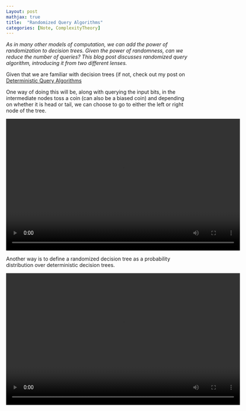 ```yaml
---
Layout: post
mathjax: true
title:  "Randomized Query Algorithms"
categories: [Note, ComplexityTheory]
---
```


*As in many other models of computation, we can add the power of randomization to decision trees. Given the power of randomness, can we reduce the number of queries? This blog post discusses randomized query algorithm, introducing it from two different lenses.*

Given that we are familiar with decision trees (if not, check out my post on [Deterministic Query Algorithms](https://o-qcblog.github.io/note/complexitytheory/Deterministic-Query-Algorithms/)

One way of doing this will be, along with querying the input bits, in the intermediate nodes toss a coin (can also be a biased coin) and depending on whether it is head or tail, we can choose to go to either the left or right node of the tree. 

<video width="640" height="360" controls>
  <source src="images/Post5/P5_1.mp4" type="video/mp4">
</video>

Another way is to define a randomized decision tree as a probability distribution over deterministic decision trees.

<video width="640" height="360" controls>
  <source src="images/Post5/P5_2.mp4" type="video/mp4">
</video>
